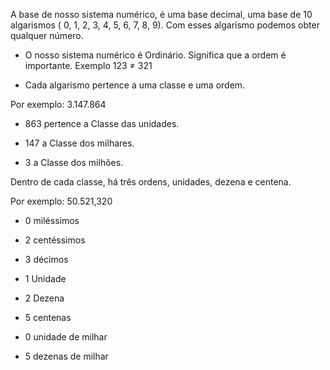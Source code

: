 A base de nosso sistema numérico, é uma base decimal, uma base de 10 algarismos ( 0, 1, 2, 3, 4, 5, 6, 7, 8, 9). Com esses algarismo podemos obter qualquer número. 

* O nosso sistema numérico é Ordinário. Significa que a ordem é importante. Exemplo 123 ≠ 321

* Cada algarismo pertence a uma classe e uma ordem.

Por exemplo: 3.147.864

* 863 pertence a Classe das unidades.

* 147 a Classe dos milhares.

* 3 a Classe dos milhões.

Dentro de cada classe, há três ordens, unidades, dezena e centena.

Por exemplo: 50.521,320

* 0 miléssimos
* 2 centéssimos
* 3 décimos

* 1 Unidade
* 2 Dezena
* 5 centenas

* 0 unidade de milhar
* 5 dezenas de milhar


